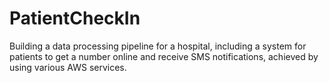 # PatientCheckIn
Building a data processing pipeline for a hospital, including a system for patients to get a number online and receive SMS notifications, achieved by using various AWS services.
